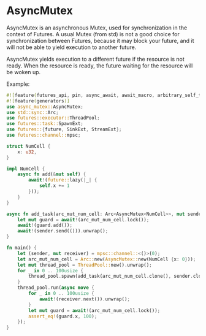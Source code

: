 # AsyncMutex

AsyncMutex is an asynchronous Mutex, used for synchronization in the context of
Futures. A usual Mutex (from std) is not a good choice for synchronization
between Futures, because it may block your future, and it will not be able to
yield execution to another future.

AsyncMutex yields execution to a different future if the resource is not ready.
When the resource is ready, the future waiting for the resource will be woken
up.

Example:

```rust
#![feature(futures_api, pin, async_await, await_macro, arbitrary_self_types)]
#![feature(generators)]
use async_mutex::AsyncMutex;
use std::sync::Arc;
use futures::executor::ThreadPool;
use futures::task::SpawnExt;
use futures::{future, SinkExt, StreamExt};
use futures::channel::mpsc;

struct NumCell {
    x: u32,
}

impl NumCell {
    async fn add(&mut self) {
        await!(future::lazy(|_| {
            self.x += 1
        }));
    }
}

async fn add_task(arc_mut_num_cell: Arc<AsyncMutex<NumCell>>, mut sender: mpsc::Sender<()>) {
    let mut guard = await!(arc_mut_num_cell.lock());
    await!(guard.add());
    await!(sender.send(())).unwrap();
}

fn main() {
    let (sender, mut receiver) = mpsc::channel::<()>(0);
    let arc_mut_num_cell = Arc::new(AsyncMutex::new(NumCell {x: 0}));
    let mut thread_pool = ThreadPool::new().unwrap();
    for _ in 0 .. 100usize {
        thread_pool.spawn(add_task(arc_mut_num_cell.clone(), sender.clone()));
    }
    thread_pool.run(async move {
        for _ in 0 .. 100usize {
            await!(receiver.next()).unwrap();
        }
        let mut guard = await!(arc_mut_num_cell.lock());
        assert_eq!(guard.x, 100);
    });
}
```

